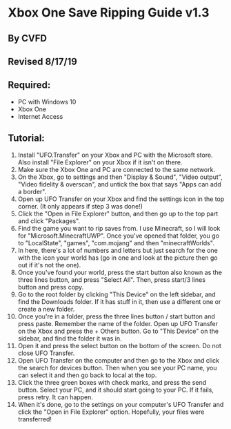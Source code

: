 # Xbox One Save Ripping Guide v1.3
## By CVFD
## Revised 8/17/19
## 

## Required:
- PC with Windows 10
- Xbox One
- Internet Access

## Tutorial:
1. Install "UFO.Transfer" on your Xbox and PC with the Microsoft store. Also install "File Explorer" on your Xbox if it isn't on there. 
2. Make sure the Xbox One and PC are connected to the same network.
3. On the Xbox, go to settings and then "Display & Sound", "Video output", "Video fidelity & overscan", and untick the box that says "Apps can add a border".
4. Open up UFO Transfer on your Xbox and find the settings icon in the top corner. (It only appears if step 3 was done!)
5. Click the "Open in File Explorer" button, and then go up to the top part and click "Packages".
6. Find the game you want to rip saves from. I use Minecraft, so I will look for "Microsoft.MinecraftUWP". Once you've opened that folder, you go to "LocalState", "games", "com.mojang" and then "minecraftWorlds".
7. In here, there's a lot of numbers and letters but just search for the one with the icon your world has (go in one and look at the picture then go out if it's not the one).
8. Once you've found your world, press the start button also known as the three lines button, and press "Select All". Then, press start/3 lines button and press copy.
9. Go to the root folder by clicking "This Device" on the left sidebar, and find the Downloads folder. If it has stuff in it, then use a different one or create a new folder. 
10. Once you're in a folder, press the three lines button / start button and press paste. Remember the name of the folder. Open up UFO Transfer on the Xbox and press the + Others button. Go to "This Device" on the sidebar, and find the folder it was in.
11. Open it and press the select button on the bottom of the screen. Do not close UFO Transfer.
12. Open UFO Transfer on the computer and then go to the Xbox and click the search for devices button. Then when you see your PC name, you can select it and then go back to local at the top.
13. Click the three green boxes with check marks, and press the send button. Select your PC, and it should start going to your PC. If it fails, press retry. It can happen.
14. When it's done, go to the settings on your computer's UFO Transfer and click the "Open in File Explorer" option. Hopefully, your files were transferred!
